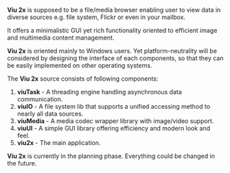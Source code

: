 **Viu 2x** is supposed to be a file/media browser enabling user to view data in diverse sources e.g. file system, Flickr or even in your mailbox.

It offers a minimalistic GUI yet rich functionality oriented to efficient image and multimedia content management.

**Viu 2x** is oriented mainly to Windows users. Yet platform-neutrality will be considered by designing the interface of each components, so that they can be easily implemented on other operating systems.

The **Viu 2x** source consists of following components:
  1. **viuTask** - A threading engine handling asynchronous data communication.
  1. **viuIO** - A file system lib that supports a unified accessing method to nearly all data sources.
  1. **viuMedia** - A media codec wrapper library with image/video support.
  1. **viuUI** - A simple GUI library offering efficiency and modern look and feel.
  1. **viu2x** - The main application.

**Viu 2x** is currently in the planning phase. Everything could be changed in the future.